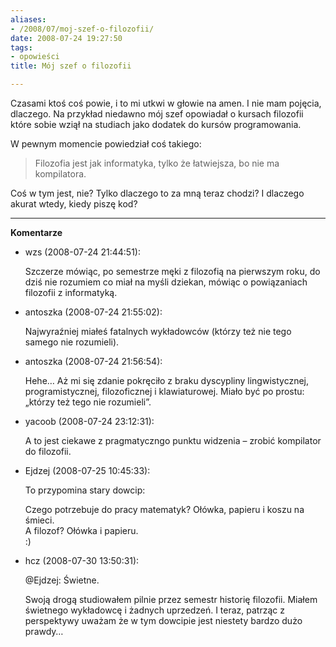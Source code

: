 ```yaml
---
aliases:
- /2008/07/moj-szef-o-filozofii/
date: 2008-07-24 19:27:50
tags:
- opowieści
title: Mój szef o filozofii

---
```


Czasami ktoś coś powie, i to mi utkwi w głowie na amen. I nie mam pojęcia,
dlaczego. Na przykład niedawno mój szef opowiadał o kursach filozofii które
sobie wziął na studiach jako dodatek do kursów programowania.

<!--more-->

W pewnym momencie powiedział coś takiego:

> Filozofia jest jak informatyka, tylko że łatwiejsza, bo nie ma kompilatora.

Coś w tym jest, nie? Tylko dlaczego to za mną teraz chodzi? I dlaczego akurat
wtedy, kiedy piszę kod?

----
**Komentarze**

* wzs (2008-07-24 21:44:51): <p>Szczerze mówiąc, po semestrze męki z filozofią
  na pierwszym roku, do dziś nie rozumiem co miał na myśli dziekan, mówiąc o
  powiązaniach filozofii z informatyką.</p>
* antoszka (2008-07-24 21:55:02): <p>Najwyraźniej miałeś fatalnych wykładowców
  (którzy też nie tego samego nie rozumieli).</p>
* antoszka (2008-07-24 21:56:54): <p>Hehe&#8230; Aż mi się zdanie pokręciło z
  braku dyscypliny lingwistycznej, programistycznej, filozoficznej i
  klawiaturowej. Miało być po prostu: „którzy też tego nie rozumieli”.</p>
* yacoob (2008-07-24 23:12:31): <p>A to jest ciekawe z pragmatyczngo punktu
  widzenia &#8211; zrobić kompilator do filozofii.</p>
* Ejdzej (2008-07-25 10:45:33): <p>To przypomina stary dowcip:</p>  <p>Czego
  potrzebuje do pracy matematyk? Ołówka, papieru i koszu na śmieci.<br /> A
  filozof? Ołówka i papieru.<br /> :)</p>
* hcz (2008-07-30 13:50:31): <p>@Ejdzej: Świetne.</p>  <p>Swoją drogą
  studiowałem pilnie przez semestr historię filozofii. Miałem świetnego
  wykładowcę i żadnych uprzedzeń. I teraz, patrząc z perspektywy uważam że w tym
  dowcipie jest niestety bardzo dużo prawdy&#8230;</p>
